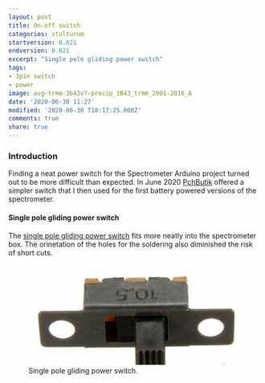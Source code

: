 ```yaml
---
layout: post
title: On-off switsh
categories: stulturum
startversion: 0.021
endversion: 0.021
excerpt: "Single pole gliding power switch"
tags:
- 3pin switch
- power
image: avg-trmm-3b43v7-precip_3B43_trmm_2001-2016_A
date: '2020-06-30 11:27'
modified: '2020-06-30 T18:17:25.000Z'
comments: true
share: true
---
```

<script src="https://karttur.github.io/common/assets/js/karttur/togglediv.js"></script>

### Introduction

Finding a neat power switch for the Spectrometer Arduino project turned out to be more difficult than expected. In June 2020 [PchButik](https://pchbutik.se) offered a simpler switch that I then used for the first battery powered versions of the spectrometer.

#### Single pole gliding power switch

The [single pole gliding power switch](https://pchbutik.se/search?controller=search&orderby=position&orderway=desc&search_query=0751&submit_search=) fits more neatly into the spectrometer box. The orinetation of the holes for the soldering also diminished the risk of short cuts.

<figure>
<img src="../../images/pchbutik_single-pole-gliding-power-switch.png">


<figcaption> Single pole gliding power switch. </figcaption>
</figure>
